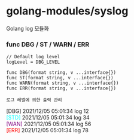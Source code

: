 # golang-modules/syslog
Golang log 모듈화

### func DBG / ST / WARN / ERR
```
// Default log level
logLevel = DBG_LEVEL

func DBG(format string, v ...interface{})
func ST(format string, v ...interface{})
func WARN(format string, v ...interface{})
func ERR(format string, v ...interface{})

로그 레벨에 의한 출력 관리
```

[DBG] 2021/12/05 05:01:34 log 12 <br/>
<span style="color:cyan">[STD]</span> 2021/12/05 05:01:34 log 34 <br/>
<span style="color:purple">[WAN]</span> 2021/12/05 05:01:34 log 56 <br/>
<span style="color:red">[ERR]</span> 2021/12/05 05:01:34 log 78 <br/>
